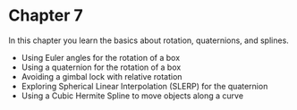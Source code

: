 # Chapter 7

In this chapter you learn the basics about rotation, quaternions, and splines.
* Using Euler angles for the rotation of a box
* Using a quaternion for the rotation of a box
* Avoiding a gimbal lock with relative rotation
* Exploring Spherical Linear Interpolation (SLERP) for the quaternion
* Using a Cubic Hermite Spline to move objects along a curve

